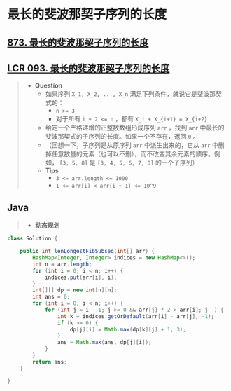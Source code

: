 # 最长的斐波那契子序列的长度

## [873. 最长的斐波那契子序列的长度](https://leetcode.cn/problems/length-of-longest-fibonacci-subsequence/)

## [LCR 093. 最长的斐波那契子序列的长度](https://leetcode.cn/problems/Q91FMA/)

> - **Question**
>   - 如果序列 `X_1, X_2, ..., X_n` 满足下列条件，就说它是斐波那契式的：
>     - `n >= 3`
>     - 对于所有 `i + 2 <= n` ，都有 `X_i + X_{i+1} = X_{i+2}`
>   - 给定一个严格递增的正整数数组形成序列 `arr` ，找到 `arr` 中最长的斐波那契式的子序列的长度。如果一个不存在，返回 `0` 。
>   - （回想一下，子序列是从原序列 `arr` 中派生出来的，它从 `arr` 中删掉任意数量的元素（也可以不删），而不改变其余元素的顺序。例如， `[3, 5, 8]` 是 `[3, 4, 5, 6, 7, 8]` 的一个子序列）
>   - **Tips**
>     - `3 <= arr.length <= 1000`
>     - `1 <= arr[i] < arr[i + 1] <= 10^9`

## Java

> - **动态规划**

```java
class Solution {

    public int lenLongestFibSubseq(int[] arr) {
        HashMap<Integer, Integer> indices = new HashMap<>();
        int n = arr.length;
        for (int i = 0; i < n; i++) {
            indices.put(arr[i], i);
        }
        int[][] dp = new int[n][n];
        int ans = 0;
        for (int i = 0; i < n; i++) {
            for (int j = i - 1; j >= 0 && arr[j] * 2 > arr[i]; j--) {
                int k = indices.getOrDefault(arr[i] - arr[j], -1);
                if (k >= 0) {
                    dp[j][i] = Math.max(dp[k][j] + 1, 3);
                }
                ans = Math.max(ans, dp[j][i]);
            }
        }
        return ans;
    }

}
```
